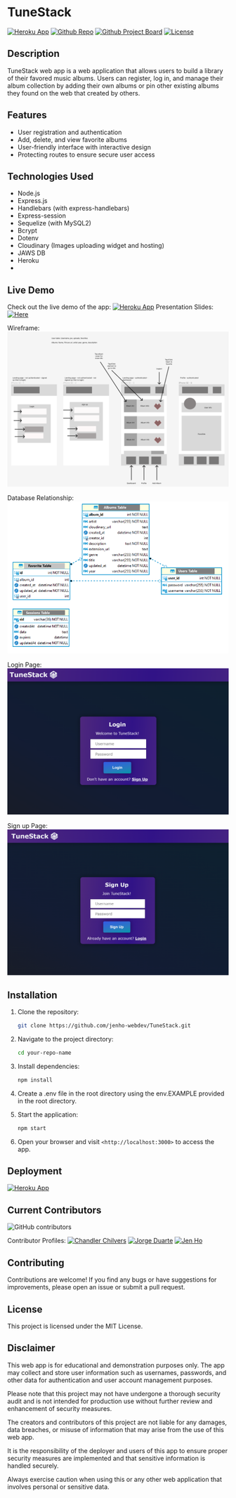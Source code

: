 # TuneStack

[![Heroku App](https://img.shields.io/badge/Heroku-Deployed-blueviolet?logo=heroku)](https://tunestack-v1-74649ac6d540.herokuapp.com/)
[![Github Repo](https://img.shields.io/badge/GitHub_Project_Board-Deployed-blue?logo=github)](https://github.com/jenho-webdev/TuneStack)
[![Github Project Board](https://img.shields.io/badge/GitHub_Repo-Deployed-blue?logo=github)](https://github.com/users/jenho-webdev/projects/7)
[![License](https://img.shields.io/badge/License-MIT-blue.svg)](https://placeholder)


## Description

TuneStack web app is a web application that allows users to build a library of their favored music albums. Users can register, log in, and manage their album collection by adding their own albums or pin other existing albums they found on the web that created by others.

## Features

- User registration and authentication
- Add, delete, and view favorite albums
- User-friendly interface with interactive design
- Protecting routes to ensure secure user access

## Technologies Used

- Node.js
- Express.js
- Handlebars (with express-handlebars)
- Express-session
- Sequelize (with MySQL2)
- Bcrypt
- Dotenv
- Cloudinary (Images uploading widget and hosting)
- JAWS DB
- Heroku
- 

## Live Demo

Check out the live demo of the app: [![Heroku App](https://img.shields.io/badge/Heroku-Deployed-blueviolet?logo=heroku)](https://tunestack-v1-74649ac6d540.herokuapp.com/)
Presentation Slides: [![Here](https://img.shields.io/badge/Google_Sheets-Deployed-blueviolet?logo=GoogleSheets)](https://docs.google.com/presentation/d/1g0wAdp1-VNkJHB2Vd_clewWChCGXzdufYPJX2WoHx78/edit?usp=sharing)

Wireframe:
![Login Page](./public//img/wireframe.png)

Database Relationship:
![Login Page](./public//img/DB_Relationship.png)

Login Page:
![Login Page](./public//img/Login_Page.png)

Sign up Page:
![Sign-Up Page](./public//img/Signup_page.png)

## Installation

1. Clone the repository:

   ```bash
   git clone https://github.com/jenho-webdev/TuneStack.git
   ```

2. Navigate to the project directory:

   ```bash
   cd your-repo-name
   ```

3. Install dependencies:

    ```bash
    npm install
    ```

4. Create a .env file in the root directory using the env.EXAMPLE provided in the root directory.

5. Start the application:

    ```bash
    npm start
    ```

6. Open your browser and visit ```<http://localhost:3000>``` to access the app.

## Deployment

[![Heroku App](https://img.shields.io/badge/Heroku-Deployed-blueviolet?logo=heroku)](https://tunestack-v1-74649ac6d540.herokuapp.com/)

## Current Contributors
![GitHub contributors](https://img.shields.io/github/contributors/jenho-webdev/TuneStack?logo=github&label=Total+Contributors)

Contributor Profiles:
[![Chandler Chilvers](https://img.shields.io/badge/Github-cwchilvers-blue?style=flat&logo=GitHub&link=https://github.com/cwchilvers/)](https://github.com/cwchilvers)
[![Jorge Duarte](https://img.shields.io/badge/Github-saduhub-blue?style=flat&logo=GitHub&link=https://github.com/cwchilvers/)](https://github.com/saduhub)
[![Jen Ho](https://img.shields.io/badge/Github-jenho--webdev-purple?style=flat&logo=GitHub&link=https://github.com/jenho-webdev)](https://github.com/jenho-webdev)
  
<!-- Add more contributors here -->

## Contributing

Contributions are welcome! If you find any bugs or have suggestions for improvements, please open an issue or submit a pull request.

## License

This project is licensed under the MIT License.

## Disclaimer

This web app is for educational and demonstration purposes only. The app may collect and store user information such as usernames, passwords, and other data for authentication and user account management purposes.

Please note that this project may not have undergone a thorough security audit and is not intended for production use without further review and enhancement of security measures.

The creators and contributors of this project are not liable for any damages, data breaches, or misuse of information that may arise from the use of this web app.

It is the responsibility of the deployer and users of this app to ensure proper security measures are implemented and that sensitive information is handled securely.

Always exercise caution when using this or any other web application that involves personal or sensitive data.
